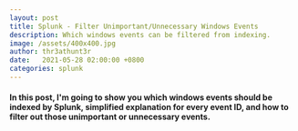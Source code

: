 ```yaml
---
layout: post
title: Splunk - Filter Unimportant/Unnecessary Windows Events
description: Which windows events can be filtered from indexing.
image: /assets/400x400.jpg
author: thr3athunt3r
date:   2021-05-28 02:00:00 +0800
categories: splunk
---
```


#### In this post, I'm going to show you which windows events should be indexed by Splunk, simplified explanation for every event ID, and how to filter out those unimportant or unnecessary events.
